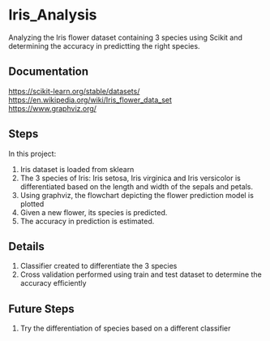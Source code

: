 # Iris_Analysis

Analyzing the Iris flower dataset containing 3 species using Scikit and determining the accuracy in predictting the right species.

## Documentation
https://scikit-learn.org/stable/datasets/ <br>
https://en.wikipedia.org/wiki/Iris_flower_data_set <br>
https://www.graphviz.org/ <br>

## Steps
In this project:
1. Iris dataset is loaded from sklearn
2. The 3 species of Iris: Iris setosa, Iris virginica and Iris versicolor is differentiated based on the length and width of the sepals and petals.
3. Using graphviz, the flowchart depicting the flower prediction model is plotted
4. Given a new flower, its species is predicted.
5. The accuracy in prediction is estimated.

## Details
1. Classifier created to differentiate the 3 species
2. Cross validation performed using train and test dataset to determine the accuracy efficiently

## Future Steps
1. Try the differentiation of species based on a different classifier
